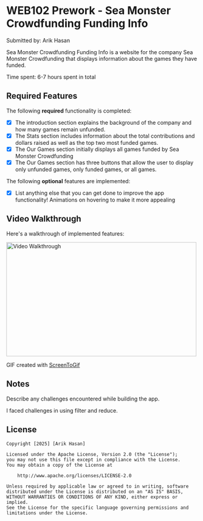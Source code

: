 # WEB102 Prework - Sea Monster Crowdfunding Funding Info

Submitted by: Arik Hasan

Sea Monster Crowdfunding Funding Info is a website for the company Sea Monster Crowdfunding that displays information about the games they have funded.

Time spent: 6-7 hours spent in total

## Required Features

The following **required** functionality is completed:

* [x] The introduction section explains the background of the company and how many games remain unfunded.
* [x] The Stats section includes information about the total contributions and dollars raised as well as the top two most funded games.
* [x] The Our Games section initially displays all games funded by Sea Monster Crowdfunding
* [x] The Our Games section has three buttons that allow the user to display only unfunded games, only funded games, or all games.

The following **optional** features are implemented:

* [x] List anything else that you can get done to improve the app functionality!
      Animations on hovering to make it more appealing

## Video Walkthrough

Here's a walkthrough of implemented features:

<img src='VideoWalkthrough.gif' title='Video Walkthrough' width='500px' height='300px' alt='Video Walkthrough'>


GIF created with [ScreenToGif](https://www.screentogif.com/)  


## Notes

Describe any challenges encountered while building the app.

I faced challenges in using filter and reduce. 
## License

    Copyright [2025] [Arik Hasan]

    Licensed under the Apache License, Version 2.0 (the "License");
    you may not use this file except in compliance with the License.
    You may obtain a copy of the License at

        http://www.apache.org/licenses/LICENSE-2.0

    Unless required by applicable law or agreed to in writing, software
    distributed under the License is distributed on an "AS IS" BASIS,
    WITHOUT WARRANTIES OR CONDITIONS OF ANY KIND, either express or implied.
    See the License for the specific language governing permissions and
    limitations under the License.
